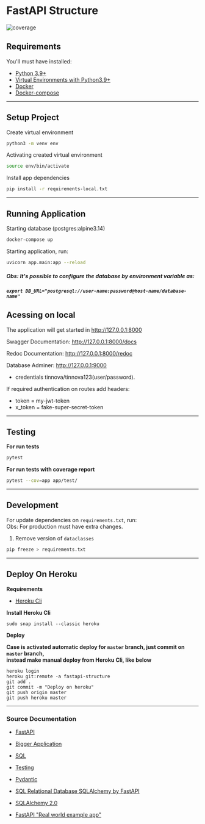 # FastAPI Structure

![coverage](https://img.shields.io/badge/coverage-93%25-darkgreen)  
 
## Requirements
You'll must have installed:
- [Python 3.9+](https://www.python.org/downloads/)
- [Virtual Environments with Python3.9+](https://docs.python.org/3/tutorial/venv.html)
- [Docker](https://docs.docker.com/engine/install/)
- [Docker-compose](https://docs.docker.com/compose/install/)
___
## Setup Project

Create virtual environment
```bash
python3 -m venv env
```

Activating created virtual environment
```bash
source env/bin/activate 
```
Install app dependencies
```bash
pip install -r requirements-local.txt 
```
___
## Running Application

Starting database (postgres:alpine3.14)
```bash
docker-compose up
```

Starting application, run:
```bash
uvicorn app.main:app --reload
```

##### Obs: It's possible to configure the database by environment variable as:
##### `export DB_URL="postgresql://user-name:password@host-name/database-name"`  


## Acessing on local
The application will get started in http://127.0.0.1:8000  

Swagger Documentation: http://127.0.0.1:8000/docs

Redoc Documentation: http://127.0.0.1:8000/redoc

Database Adminer: http://127.0.0.1:9000
- credentials tinnova/tinnova123(user/password).

If required authentication on routes add headers:
- token = my-jwt-token
- x_token = fake-super-secret-token
___
## Testing

__For run tests__  
```bash
pytest
```

__For run tests with coverage report__  
```bash
pytest --cov=app app/test/
```
___
## Development

For update dependencies on `requirements.txt`, run:  
Obs: For production must have extra changes.
1. Remove version of `dataclasses`

```bash
pip freeze > requirements.txt
```
___
## Deploy On Heroku

__Requirements__  

- [Heroku Cli](https://devcenter.heroku.com/articles/heroku-cli)

__Install Heroku Cli__  
```
sudo snap install --classic heroku
```

__Deploy__

**Case is activated automatic deploy for `master` branch, just commit on `master` branch,  
instead make manual deploy from Heroku Cli, like below**  
```
heroku login
heroku git:remote -a fastapi-structure
git add .
git commit -m "Deploy on heroku"
git push origin master
git push heroku master
```
 ___

### Source Documentation
- [FastAPI](https://fastapi.tiangolo.com/)

- [Bigger Application](https://fastapi.tiangolo.com/tutorial/bigger-applications/)

- [SQL](https://fastapi.tiangolo.com/tutorial/sql-databases/)

- [Testing](https://fastapi.tiangolo.com/tutorial/testing/)  

- [Pydantic](https://pydantic-docs.helpmanual.io/)  

- [SQL Relational Database SQLAlchemy by FastAPI](https://fastapi.tiangolo.com/tutorial/sql-databases/?h=databa#sql-relational-databases)

- [SQLAlchemy 2.0](https://docs.sqlalchemy.org/en/14/tutorial/engine.html)  

- [FastAPI "Real world example app"](https://github.com/nsidnev/fastapi-realworld-example-app)  

